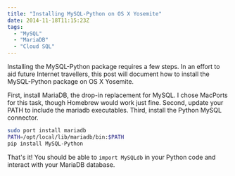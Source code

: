 ```yaml
---
title: "Installing MySQL-Python on OS X Yosemite"
date: 2014-11-18T11:15:23Z
tags: 
  - "MySQL"
  - "MariaDB"
  - "Cloud SQL"
---
```


Installing the MySQL-Python package requires a few steps. In an effort to aid
future Internet travellers, this post will document how to install the
MySQL-Python package on OS X Yosemite.

First, install MariaDB, the drop-in replacement for MySQL. I chose MacPorts for
this task, though Homebrew would work just fine. Second, update your PATH to
include the mariadb executables. Third, install the Python MySQL connector.

```bash
sudo port install mariadb
PATH=/opt/local/lib/mariadb/bin:$PATH
pip install MySQL-Python
```

That's it! You should be able to `import MySQLdb` in your Python code and
interact with your MariaDB database.
